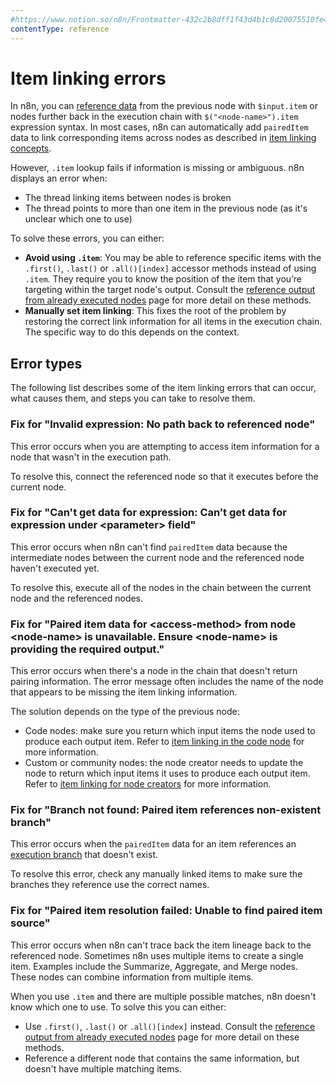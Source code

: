 ```yaml
---
#https://www.notion.so/n8n/Frontmatter-432c2b8dff1f43d4b1c8d20075510fe4
contentType: reference
---
```


<!-- vale off -->

# Item linking errors

In n8n, you can [reference data](/new-data/referencing-data/index.md) from the previous node with `$input.item` or nodes further back in the execution chain with `$("<node-name>").item` expression syntax. In most cases, n8n can automatically add `pairedItem` data to link corresponding items across nodes as described in [item linking concepts](/new-data/item-linking/concepts.md).

However, `.item` lookup fails if information is missing or ambiguous. n8n displays an error when:

* The thread linking items between nodes is broken
* The thread points to more than one item in the previous node (as it's unclear which one to use)

To solve these errors, you can either:

* **Avoid using `.item`**: You may be able to reference specific items with the `.first()`, `.last()` or `.all()[index]` accessor methods instead of using `.item`. They require you to know the position of the item that you’re targeting within the target node's output. Consult the [reference output from already executed nodes](/new-data/referencing-data/output-other-nodes.md) page for more detail on these methods.
* **Manually set item linking**: This fixes the root of the problem by restoring the correct link information for all items in the execution chain. The specific way to do this depends on the context.

## Error types

The following list describes some of the item linking errors that can occur, what causes them, and steps you can take to resolve them.

### Fix for "Invalid expression: No path back to referenced node"

This error occurs when you are attempting to access item information for a node that wasn't in the execution path.

To resolve this, connect the referenced node so that it executes before the current node.

### Fix for "Can't get data for expression: Can’t get data for expression under &lt;parameter&gt; field"

This error occurs when n8n can't find `pairedItem` data because the intermediate nodes between the current node and the referenced node haven't executed yet.

To resolve this, execute all of the nodes in the chain between the current node and the referenced nodes.

### Fix for "Paired item data for &lt;access-method&gt; from node &lt;node-name&gt; is unavailable. Ensure &lt;node-name&gt; is providing the required output."

This error occurs when there's a node in the chain that doesn't return pairing information. The error message often includes the name of the node that appears to be missing the item linking information.

The solution depends on the type of the previous node:

- Code nodes: make sure you return which input items the node used to produce each output item. Refer to [item linking in the code node](/integrations/builtin/core-nodes/n8n-nodes-base.code/item-linking-code-node.md) for more information.
- Custom or community nodes: the node creator needs to update the node to return which input items it uses to produce each output item. Refer to [item linking for node creators](/data/data-mapping/data-item-linking/item-linking-node-building.md) for more information.

### Fix for "Branch not found: Paired item references non-existent branch"

This error occurs when the `pairedItem` data for an item references an [execution branch](/flow-logic/index.md) that doesn't exist.

To resolve this error, check any manually linked items to make sure the branches they reference use the correct names.

### Fix for "Paired item resolution failed: Unable to find paired item source"

This error occurs when n8n can't trace back the item lineage back to the referenced node.  Sometimes n8n uses multiple items to create a single item. Examples include the Summarize, Aggregate, and Merge nodes. These nodes can combine information from multiple items.

When you use `.item` and there are multiple possible matches, n8n doesn't know which one to use. To solve this you can either:

- Use `.first()`, `.last()` or `.all()[index]` instead. Consult the [reference output from already executed nodes](/new-data/referencing-data/output-other-nodes.md) page for more detail on these methods.
- Reference a different node that contains the same information, but doesn't have multiple matching items.
